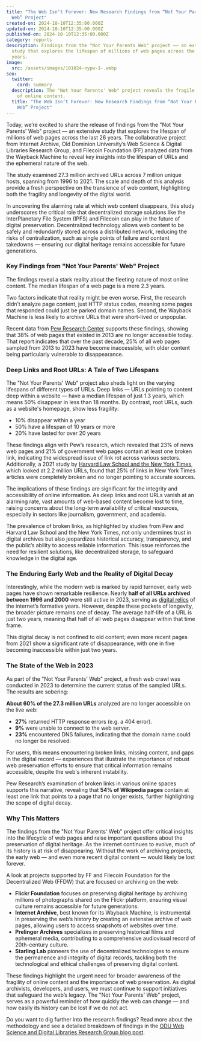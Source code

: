 ```yaml
---
title: "The Web Isn’t Forever: New Research Findings from “Not Your Parents'
  Web” Project"
created-on: 2024-10-10T12:35:00.000Z
updated-on: 2024-10-10T12:35:00.000Z
published-on: 2024-10-10T12:35:00.000Z
category: reports
description: Findings from the "Not Your Parents Web" project –– an extensive
  study that explores the lifespan of millions of web pages across the last 26
  years.
image:
  src: /assets/images/101024-nypw-1-.webp
seo:
  twitter:
    card: summary
  description: The "Not Your Parents' Web" project reveals the fragile lifespan
    of online content.
  title: "The Web Isn’t Forever: New Research Findings from “Not Your Parents'
    Web” Project"
---
```


Today, we’re excited to share the release of findings from the "Not Your Parents' Web" project –– an extensive study that explores the lifespan of millions of web pages across the last 26 years. The collaborative project from Internet Archive, Old Dominion University’s Web Science & Digital Libraries Research Group, and Filecoin Foundation (FF) analyzed data from the Wayback Machine to reveal key insights into the lifespan of URLs and the ephemeral nature of the web.

The study examined 27.3 million archived URLs across 7 million unique hosts, spanning from 1996 to 2021. The scale and depth of this analysis provide a fresh perspective on the transience of web content, highlighting both the fragility and longevity of the digital world.

In uncovering the alarming rate at which web content disappears, this study underscores the critical role that decentralized storage solutions like the InterPlanetary File System (IPFS) and Filecoin can play in the future of digital preservation. Decentralized technology allows web content to be safely and redundantly stored across a distributed network, reducing the risks of centralization, such as single points of failure and content takedowns –– ensuring our digital heritage remains accessible for future generations.

### Key Findings from "Not Your Parents' Web" Project

The findings reveal a stark reality about the fleeting nature of most online content. The median lifespan of a web page is a mere 2.3 years.

Two factors indicate that reality might be even worse. First, the research didn’t analyze page content, just HTTP status codes, meaning some pages that responded could just be parked domain names. Second, the Wayback Machine is less likely to archive URLs that were short-lived or unpopular.

Recent data from [Pew Research Center](https://www.pewresearch.org/data-labs/2024/05/17/when-online-content-disappears/) supports these findings, showing that 38% of web pages that existed in 2013 are no longer accessible today​. That report indicates that over the past decade, 25% of all web pages sampled from 2013 to 2023 have become inaccessible, with older content being particularly vulnerable to disappearance​.

### Deep Links and Root URLs: A Tale of Two Lifespans

The "Not Your Parents' Web" project also sheds light on the varying lifespans of different types of URLs. Deep links –– URLs pointing to content deep within a website –– have a median lifespan of just 1.3 years, which means 50% disappear in less than 18 months. By contrast, root URLs, such as a website's homepage, show less fragility:

- 10% disappear within a year
- 50% have a lifespan of 10 years or more
- 20% have lasted for over 20 years

These findings align with Pew’s research, which revealed that 23% of news web pages and 21% of government web pages contain at least one broken link, indicating the widespread issue of link rot across various sectors​. Additionally, a 2021 study by [Harvard Law School and the New York Times](https://www.cjr.org/analysis/linkrot-content-drift-new-york-times.php), which looked at 2.2 million URLs, found that 25% of links in New York Times articles were completely broken and no longer pointing to accurate sources.

The implications of these findings are significant for the integrity and accessibility of online information. As deep links and root URLs vanish at an alarming rate, vast amounts of web-based content become lost to time, raising concerns about the long-term availability of critical resources, especially in sectors like journalism, government, and academia.

The prevalence of broken links, as highlighted by studies from Pew and Harvard Law School and the New York Times, not only undermines trust in digital archives but also jeopardizes historical accuracy, transparency, and the public’s ability to access reliable information. This issue reinforces the need for resilient solutions, like decentralized storage, to safeguard knowledge in the digital age.

### The Enduring Early Web and the Reality of Digital Decay

Interestingly, while the modern web is marked by rapid turnover, early web pages have shown remarkable resilience. Nearly **half of all URLs archived between 1996 and 2000** were still active in 2023, serving as [digital relics](https://x.com/internetarchive/status/1838985759446941922) of the internet’s formative years. However, despite these pockets of longevity, the broader picture remains one of decay. The average half-life of a URL is just two years, meaning that half of all web pages disappear within that time frame.

This digital decay is not confined to old content; even more recent pages from 2021 show a significant rate of disappearance, with one in five becoming inaccessible within just two years.

### The State of the Web in 2023

As part of the "Not Your Parents' Web" project, a fresh web crawl was conducted in 2023 to determine the current status of the sampled URLs. The results are sobering:

**About 60% of the 27.3 million URLs** analyzed are no longer accessible on the live web:

- **27%** returned HTTP response errors (e.g. a 404 error).
- **9%** were unable to connect to the web server.
- **23%** encountered DNS failures, indicating that the domain name could no longer be resolved.

For users, this means encountering broken links, missing content, and gaps in the digital record –– experiences that illustrate the importance of robust web preservation efforts to ensure that critical information remains accessible, despite the web's inherent instability.

Pew Research’s examination of broken links in various online spaces supports this narrative, revealing that **54% of Wikipedia pages** contain at least one link that points to a page that no longer exists, further highlighting the scope of digital decay​.

### Why This Matters

The findings from the "Not Your Parents' Web" project offer critical insights into the lifecycle of web pages and raise important questions about the preservation of digital heritage. As the internet continues to evolve, much of its history is at risk of disappearing. Without the work of archiving projects, the early web — and even more recent digital content — would likely be lost forever.

A look at projects supported by FF and Filecoin Foundation for the Decentralized Web (FFDW) that are focused on archiving on the web:

- **Flickr Foundation** focuses on preserving digital heritage by archiving millions of photographs shared on the Flickr platform, ensuring visual culture remains accessible for future generations.
- **Internet Archive**, best known for its Wayback Machine, is instrumental in preserving the web’s history by creating an extensive archive of web pages, allowing users to access snapshots of websites over time.
- **Prelinger Archives** specializes in preserving historical films and ephemeral media, contributing to a comprehensive audiovisual record of 20th-century culture.
- **Starling Lab** pioneers the use of decentralized technologies to ensure the permanence and integrity of digital records, tackling both the technological and ethical challenges of preserving digital content.

These findings highlight the urgent need for broader awareness of the fragility of online content and the importance of web preservation. As digital archivists, developers, and users, we must continue to support initiatives that safeguard the web’s legacy. The "Not Your Parents' Web" project, serves as a powerful reminder of how quickly the web can change — and how easily its history can be lost if we do not act.

Do you want to dig further into the research findings? Read more about the methodology and see a detailed breakdown of findings in the [ODU Web Science and Digital Libraries Research Group blog post](https://ws-dl.blogspot.com/2024/09/2024-09-20-some-urls-are-immortal-most.html).
